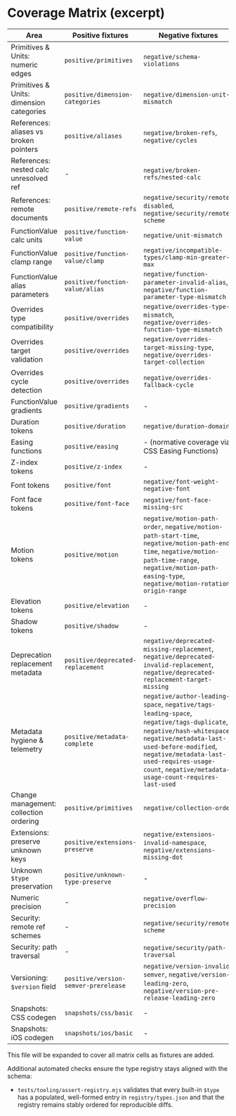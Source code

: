 # Coverage Matrix (excerpt)

<!-- prettier-ignore -->
| Area | Positive fixtures | Negative fixtures |
| --- | --- | --- |
| Primitives & Units: numeric edges | `positive/primitives` | `negative/schema-violations` |
| Primitives & Units: dimension categories | `positive/dimension-categories` | `negative/dimension-unit-mismatch` |
| References: aliases vs broken pointers | `positive/aliases` | `negative/broken-refs`, `negative/cycles` |
| References: nested calc unresolved ref | - | `negative/broken-refs/nested-calc` |
| References: remote documents | `positive/remote-refs` | `negative/security/remote-disabled`, `negative/security/remote-scheme` |
| FunctionValue calc units | `positive/function-value` | `negative/unit-mismatch` |
| FunctionValue clamp range | `positive/function-value/clamp` | `negative/incompatible-types/clamp-min-greater-max` |
| FunctionValue alias parameters | `positive/function-value/alias` | `negative/function-parameter-invalid-alias`, `negative/function-parameter-type-mismatch` |
| Overrides type compatibility | `positive/overrides` | `negative/overrides-type-mismatch`, `negative/overrides-function-type-mismatch` |
| Overrides target validation | `positive/overrides` | `negative/overrides-target-missing-type`, `negative/overrides-target-collection` |
| Overrides cycle detection | `positive/overrides` | `negative/overrides-fallback-cycle` |
| FunctionValue gradients | `positive/gradients` | - |
| Duration tokens | `positive/duration` | `negative/duration-domain` |
| Easing functions | `positive/easing` | - (normative coverage via CSS Easing Functions) |
| Z-index tokens | `positive/z-index` | - |
| Font tokens | `positive/font` | `negative/font-weight-negative-font` |
| Font face tokens | `positive/font-face` | `negative/font-face-missing-src` |
| Motion tokens | `positive/motion` | `negative/motion-path-order`, `negative/motion-path-start-time`, `negative/motion-path-end-time`, `negative/motion-path-time-range`, `negative/motion-path-easing-type`, `negative/motion-rotation-origin-range` |
| Elevation tokens | `positive/elevation` | - |
| Shadow tokens | `positive/shadow` | - |
| Deprecation replacement metadata | `positive/deprecated-replacement` | `negative/deprecated-missing-replacement`, `negative/deprecated-invalid-replacement`, `negative/deprecated-replacement-target-missing` |
| Metadata hygiene & telemetry | `positive/metadata-complete` | `negative/author-leading-space`, `negative/tags-leading-space`, `negative/tags-duplicate`, `negative/hash-whitespace`, `negative/metadata-last-used-before-modified`, `negative/metadata-last-used-requires-usage-count`, `negative/metadata-usage-count-requires-last-used` |
| Change management: collection ordering | `positive/primitives` | `negative/collection-order` |
| Extensions: preserve unknown keys | `positive/extensions-preserve` | `negative/extensions-invalid-namespace`, `negative/extensions-missing-dot` |
| Unknown `$type` preservation | `positive/unknown-type-preserve` | - |
| Numeric precision | - | `negative/overflow-precision` |
| Security: remote ref schemes | - | `negative/security/remote-scheme` |
| Security: path traversal | - | `negative/security/path-traversal` |
| Versioning: `$version` field | `positive/version-semver-prerelease` | `negative/version-invalid-semver`, `negative/version-leading-zero`, `negative/version-pre-release-leading-zero` |
| Snapshots: CSS codegen | `snapshots/css/basic` | - |
| Snapshots: iOS codegen | `snapshots/ios/basic` | - |

This file will be expanded to cover all matrix cells as fixtures are added.

Additional automated checks ensure the type registry stays aligned with the schema:

- `tests/tooling/assert-registry.mjs` validates that every built-in `$type` has a populated, well-formed entry in `registry/types.json` and that the registry remains stably ordered for reproducible diffs.
